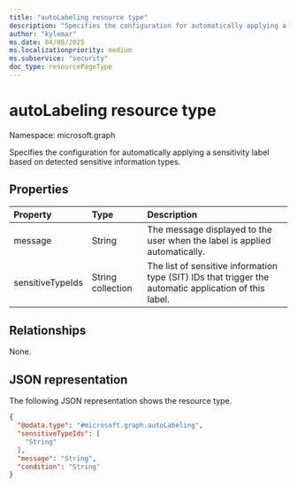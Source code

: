 ```yaml
---
title: "autoLabeling resource type"
description: "Specifies the configuration for automatically applying a sensitivity label based on detected sensitive information types."
author: "kylemar"
ms.date: 04/08/2025
ms.localizationpriority: medium
ms.subservice: "security"
doc_type: resourcePageType
---
```


# autoLabeling resource type

Namespace: microsoft.graph

Specifies the configuration for automatically applying a sensitivity label based on detected sensitive information types. 

## Properties

| Property         | Type              | Description                                                                                                    |
| :--------------- | :---------------- | :------------------------------------------------------------------------------------------------------------- |
| message          | String            | The message displayed to the user when the label is applied automatically.                                     |
| sensitiveTypeIds | String collection | The list of sensitive information type (SIT) IDs that trigger the automatic application of this label.         |

## Relationships

None.

## JSON representation

The following JSON representation shows the resource type.
<!-- {
  "blockType": "resource",
  "@odata.type": "microsoft.graph.autoLabeling",
  "openType": false
}-->
``` json
{
  "@odata.type": "#microsoft.graph.autoLabeling",
  "sensitiveTypeIds": [
    "String"
  ],
  "message": "String",
  "condition": "String"
}
```